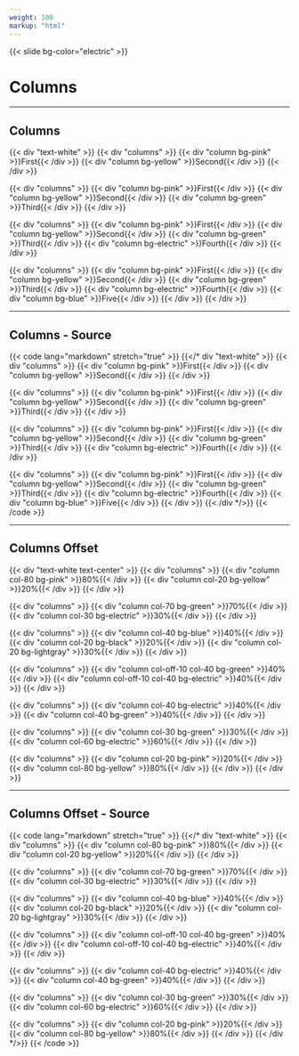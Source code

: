 ```yaml
---
weight: 100
markup: "html"
---
```

{{< slide bg-color="electric" >}}
# Columns

------
## Columns
{{< div "text-white" >}}
{{< div "columns" >}}
{{< div "column bg-pink" >}}First{{< /div >}}
{{< div "column bg-yellow" >}}Second{{< /div >}}
{{< /div >}}

{{< div "columns" >}}
{{< div "column bg-pink" >}}First{{< /div >}}
{{< div "column bg-yellow" >}}Second{{< /div >}}
{{< div "column bg-green" >}}Third{{< /div >}}
{{< /div >}}

{{< div "columns" >}}
{{< div "column bg-pink" >}}First{{< /div >}}
{{< div "column bg-yellow" >}}Second{{< /div >}}
{{< div "column bg-green" >}}Third{{< /div >}}
{{< div "column bg-electric" >}}Fourth{{< /div >}}
{{< /div >}}

{{< div "columns" >}}
{{< div "column bg-pink" >}}First{{< /div >}}
{{< div "column bg-yellow" >}}Second{{< /div >}}
{{< div "column bg-green" >}}Third{{< /div >}}
{{< div "column bg-electric" >}}Fourth{{< /div >}}
{{< div "column bg-blue" >}}Five{{< /div >}}
{{< /div >}}
{{< /div >}}

------
## Columns - Source
{{< code lang="markdown" stretch="true" >}}
{{</* div "text-white" >}}
{{< div "columns" >}}
{{< div "column bg-pink" >}}First{{< /div >}}
{{< div "column bg-yellow" >}}Second{{< /div >}}
{{< /div >}}

{{< div "columns" >}}
{{< div "column bg-pink" >}}First{{< /div >}}
{{< div "column bg-yellow" >}}Second{{< /div >}}
{{< div "column bg-green" >}}Third{{< /div >}}
{{< /div >}}

{{< div "columns" >}}
{{< div "column bg-pink" >}}First{{< /div >}}
{{< div "column bg-yellow" >}}Second{{< /div >}}
{{< div "column bg-green" >}}Third{{< /div >}}
{{< div "column bg-electric" >}}Fourth{{< /div >}}
{{< /div >}}

{{< div "columns" >}}
{{< div "column bg-pink" >}}First{{< /div >}}
{{< div "column bg-yellow" >}}Second{{< /div >}}
{{< div "column bg-green" >}}Third{{< /div >}}
{{< div "column bg-electric" >}}Fourth{{< /div >}}
{{< div "column bg-blue" >}}Five{{< /div >}}
{{< /div >}}
{{< /div */>}}
{{< /code >}}

------
## Columns Offset
{{< div "text-white text-center" >}}
{{< div "columns" >}}
{{< div "column col-80 bg-pink" >}}80%{{< /div >}}
{{< div "column col-20 bg-yellow" >}}20%{{< /div >}}
{{< /div >}}

{{< div "columns" >}}
{{< div "column col-70 bg-green" >}}70%{{< /div >}}
{{< div "column col-30 bg-electric" >}}30%{{< /div >}}
{{< /div >}}

{{< div "columns" >}}
{{< div "column col-40 bg-blue" >}}40%{{< /div >}}
{{< div "column col-20 bg-black" >}}20%{{< /div >}}
{{< div "column col-20 bg-lightgray" >}}30%{{< /div >}}
{{< /div >}}

{{< div "columns" >}}
{{< div "column col-off-10 col-40 bg-green" >}}40%{{< /div >}}
{{< div "column col-off-10 col-40 bg-electric" >}}40%{{< /div >}}
{{< /div >}}

{{< div "columns" >}}
{{< div "column col-40 bg-electric" >}}40%{{< /div >}}
{{< div "column col-40 bg-green" >}}40%{{< /div >}}
{{< /div >}}

{{< div "columns" >}}
{{< div "column col-30 bg-green" >}}30%{{< /div >}}
{{< div "column col-60 bg-electric" >}}60%{{< /div >}}
{{< /div >}}

{{< div "columns" >}}
{{< div "column col-20 bg-pink" >}}20%{{< /div >}}
{{< div "column col-80 bg-yellow" >}}80%{{< /div >}}
{{< /div >}}
{{< /div >}}

------
## Columns Offset - Source
{{< code lang="markdown" stretch="true" >}}
{{</* div "text-white" >}}
{{< div "columns" >}}
{{< div "column col-80 bg-pink" >}}80%{{< /div >}}
{{< div "column col-20 bg-yellow" >}}20%{{< /div >}}
{{< /div >}}

{{< div "columns" >}}
{{< div "column col-70 bg-green" >}}70%{{< /div >}}
{{< div "column col-30 bg-electric" >}}30%{{< /div >}}
{{< /div >}}

{{< div "columns" >}}
{{< div "column col-40 bg-blue" >}}40%{{< /div >}}
{{< div "column col-20 bg-black" >}}20%{{< /div >}}
{{< div "column col-20 bg-lightgray" >}}30%{{< /div >}}
{{< /div >}}

{{< div "columns" >}}
{{< div "column col-off-10 col-40 bg-green" >}}40%{{< /div >}}
{{< div "column col-off-10 col-40 bg-electric" >}}40%{{< /div >}}
{{< /div >}}

{{< div "columns" >}}
{{< div "column col-40 bg-electric" >}}40%{{< /div >}}
{{< div "column col-40 bg-green" >}}40%{{< /div >}}
{{< /div >}}

{{< div "columns" >}}
{{< div "column col-30 bg-green" >}}30%{{< /div >}}
{{< div "column col-60 bg-electric" >}}60%{{< /div >}}
{{< /div >}}

{{< div "columns" >}}
{{< div "column col-20 bg-pink" >}}20%{{< /div >}}
{{< div "column col-80 bg-yellow" >}}80%{{< /div >}}
{{< /div >}}
{{< /div */>}}
{{< /code >}}
